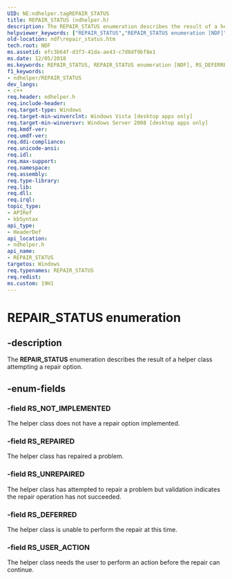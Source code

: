 ```yaml
---
UID: NE:ndhelper.tagREPAIR_STATUS
title: REPAIR_STATUS (ndhelper.h)
description: The REPAIR_STATUS enumeration describes the result of a helper class attempting a repair option.helpviewer_keywords: ["REPAIR_STATUS","REPAIR_STATUS enumeration [NDF]","RS_DEFERRED","RS_NOT_IMPLEMENTED","RS_REPAIRED","RS_UNREPAIRED","RS_USER_ACTION","ndf.repair_status","ndhelper/REPAIR_STATUS","ndhelper/RS_DEFERRED","ndhelper/RS_NOT_IMPLEMENTED","ndhelper/RS_REPAIRED","ndhelper/RS_UNREPAIRED","ndhelper/RS_USER_ACTION"]
old-location: ndf\repair_status.htm
tech.root: NDF
ms.assetid: efc3b64f-d3f3-41da-ae43-c7d8df9bf8e1
ms.date: 12/05/2018
ms.keywords: REPAIR_STATUS, REPAIR_STATUS enumeration [NDF], RS_DEFERRED, RS_NOT_IMPLEMENTED, RS_REPAIRED, RS_UNREPAIRED, RS_USER_ACTION, ndf.repair_status, ndhelper/REPAIR_STATUS, ndhelper/RS_DEFERRED, ndhelper/RS_NOT_IMPLEMENTED, ndhelper/RS_REPAIRED, ndhelper/RS_UNREPAIRED, ndhelper/RS_USER_ACTION
f1_keywords:
- ndhelper/REPAIR_STATUS
dev_langs:
- c++
req.header: ndhelper.h
req.include-header: 
req.target-type: Windows
req.target-min-winverclnt: Windows Vista [desktop apps only]
req.target-min-winversvr: Windows Server 2008 [desktop apps only]
req.kmdf-ver: 
req.umdf-ver: 
req.ddi-compliance: 
req.unicode-ansi: 
req.idl: 
req.max-support: 
req.namespace: 
req.assembly: 
req.type-library: 
req.lib: 
req.dll: 
req.irql: 
topic_type:
- APIRef
- kbSyntax
api_type:
- HeaderDef
api_location:
- ndhelper.h
api_name:
- REPAIR_STATUS
targetos: Windows
req.typenames: REPAIR_STATUS
req.redist: 
ms.custom: 19H1
---
```


# REPAIR_STATUS enumeration


## -description


The <b>REPAIR_STATUS</b> enumeration describes the result of a helper class attempting a repair option.


## -enum-fields




### -field RS_NOT_IMPLEMENTED

The helper class does not have a repair option implemented.


### -field RS_REPAIRED

The helper class has repaired a problem.


### -field RS_UNREPAIRED

The helper class has attempted to repair a problem but validation indicates the repair operation has not succeeded.


### -field RS_DEFERRED

The helper class is unable to perform the repair at this time.


### -field RS_USER_ACTION

The helper class needs the user to perform an action before the repair can continue.

